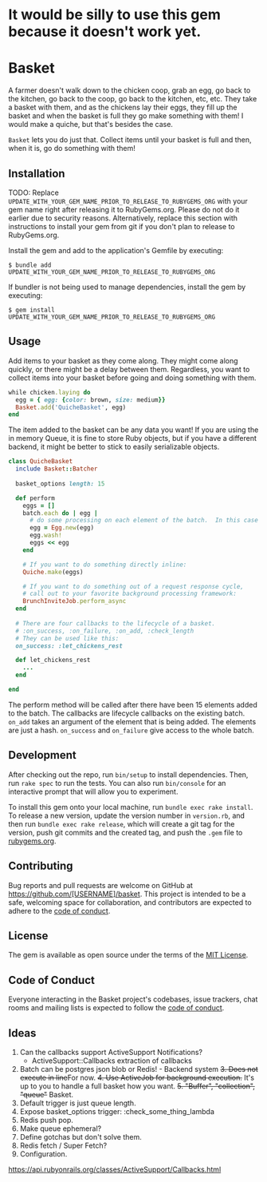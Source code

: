 # It would be silly to use this gem because it doesn't work yet.
# Basket

A farmer doesn't walk down to the chicken coop, grab an egg, go back to the kitchen, go back to the coop, go back to the kitchen, etc, etc.  They take a basket with them, and as the chickens lay their eggs, they fill up the basket and when the basket is full they go make something with them!  I would make a quiche, but that's besides the case.

`Basket` lets you do just that.  Collect items until your basket is full and then, when it is, go do something with them!

## Installation

TODO: Replace `UPDATE_WITH_YOUR_GEM_NAME_PRIOR_TO_RELEASE_TO_RUBYGEMS_ORG` with your gem name right after releasing it to RubyGems.org. Please do not do it earlier due to security reasons. Alternatively, replace this section with instructions to install your gem from git if you don't plan to release to RubyGems.org.

Install the gem and add to the application's Gemfile by executing:

    $ bundle add UPDATE_WITH_YOUR_GEM_NAME_PRIOR_TO_RELEASE_TO_RUBYGEMS_ORG

If bundler is not being used to manage dependencies, install the gem by executing:

    $ gem install UPDATE_WITH_YOUR_GEM_NAME_PRIOR_TO_RELEASE_TO_RUBYGEMS_ORG

## Usage

Add items to your basket as they come along.  They might come along quickly, or there might be a delay between them.  Regardless, you want to collect items into your basket before going and doing something with them.

```ruby
while chicken.laying do 
  egg = { egg: {color: brown, size: medium}}
  Basket.add('QuicheBasket', egg)
end
```

The item added to the basket can be any data you want!  If you are using the in memory Queue, it is fine to store Ruby objects, but if you have a different backend, it might be better to stick to easily serializable objects.

```ruby
class QuicheBasket
  include Basket::Batcher
  
  basket_options length: 15

  def perform
    eggs = []
    batch.each do | egg |
      # do some processing on each element of the batch.  In this case there will be 15 eggs.
      egg = Egg.new(egg)
      egg.wash!
      eggs << egg
    end

    # If you want to do something directly inline:
    Quiche.make(eggs)

    # If you want to do something out of a request response cycle,
    # call out to your favorite background processing framework:
    BrunchInviteJob.perform_async
  end
 
  # There are four callbacks to the lifecycle of a basket.
  # :on_success, :on_failure, :on_add, :check_length
  # They can be used like this:
  on_success: :let_chickens_rest

  def let_chickens_rest
    ... 
  end

end
```

The perform method will be called after there have been 15 elements added to the batch.  The callbacks are lifecycle callbacks on the existing batch.  `on_add` takes an argument of the element that is being added.  The elements are just a hash.  `on_success` and `on_failure` give access to the whole batch.

## Development

After checking out the repo, run `bin/setup` to install dependencies. Then, run `rake spec` to run the tests. You can also run `bin/console` for an interactive prompt that will allow you to experiment.

To install this gem onto your local machine, run `bundle exec rake install`. To release a new version, update the version number in `version.rb`, and then run `bundle exec rake release`, which will create a git tag for the version, push git commits and the created tag, and push the `.gem` file to [rubygems.org](https://rubygems.org).

## Contributing

Bug reports and pull requests are welcome on GitHub at https://github.com/[USERNAME]/basket. This project is intended to be a safe, welcoming space for collaboration, and contributors are expected to adhere to the [code of conduct](https://github.com/[USERNAME]/basket/blob/main/CODE_OF_CONDUCT.md).

## License

The gem is available as open source under the terms of the [MIT License](https://opensource.org/licenses/MIT).

## Code of Conduct

Everyone interacting in the Basket project's codebases, issue trackers, chat rooms and mailing lists is expected to follow the [code of conduct](https://github.com/[USERNAME]/basket/blob/main/CODE_OF_CONDUCT.md).



## Ideas

1. Can the callbacks support ActiveSupport Notifications?
   - ActiveSupport::Callbacks extraction of callbacks
2. Batch can be postgres json blob or Redis! - Backend system
~~3. Does not execute in line~~For now.
~~4. Use ActiveJob for background execution.~~ It's up to you to handle a full basket how you want.
~~5. "Buffer", "collection", "queue"~~ Basket.
6. Default trigger is just queue length.
7. Expose basket_options trigger: :check_some_thing_lambda
8. Redis push pop.
9. Make queue ephemeral?
10. Define gotchas but don't solve them.
11. Redis fetch / Super Fetch?
12. Configuration.

https://api.rubyonrails.org/classes/ActiveSupport/Callbacks.html


